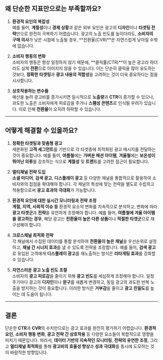 ## 왜 단순한 지표만으로는 부족할까요?

1. **환경적 요인의 복잡성**  
   예를 들어, **계절성**이나 **경제 상황**과 같은 외부 요인은 광고의 **디자인**이나 **타겟팅 전략**만으로 완전히 극복하기 어렵습니다. 광고의 노출 빈도를 높이더라도, **소비자의 구매 의사**가 낮은 시점에 노출될 경우, **전환율(CVR)**은 자연스럽게 낮아질 수밖에 없습니다.

2. **소비자 행동의 변화**  
   소비자의 행동은 항상 일정하지 않기 때문에, **클릭률(CTR)**이 높은 광고라 하더라도 실제 **전환**으로 이어지지 않을 수 있습니다. 이는 단순히 클릭을 많이 유도하는 것보다, **정확한 타겟팅**과 **광고 내용의 적합성**을 고려하는 것이 더욱 중요하다는 점을 시사합니다.

3. **상호작용하는 변수들**  
   예산을 늘려 광고비를 증가시키면 일시적으로 **노출량**과 **CTR**이 증가할 수 있으나, 과도한 노출은 소비자에게 피로감을 주거나 **스팸성 콘텐츠**로 인식될 우려가 있습니다. 이로 인해 **전환율**이 오히려 하락할 수 있습니다.

---

## 어떻게 해결할 수 있을까요?

1. **정확한 타겟팅과 맞춤형 광고**  
   세분화된 **고객 세그먼트**를 기반으로 각 타겟층에 최적화된 광고 메시지를 전달하는 것이 중요합니다. 예를 들어, **여름철**에는 **가벼운 패션 아이템**, **겨울철**에는 **보온성이 뛰어난 의류**를 강조하는 식으로 **계절성** 및 **트렌드**를 고려한 접근이 필요합니다.

2. **멀티채널 전략 도입**  
   **소셜 미디어**, **검색 광고**, **디스플레이 광고** 등 다양한 채널을 통합적으로 활용하여 소비자와의 접점을 확대해야 합니다. 각 채널의 특성에 맞는 전략을 별도로 수립하고 적용함으로써 **광고 효과의 극대화**가 가능합니다.

3. **환경적 요인에 대한 실시간 모니터링과 전략 조정**  
   **계절, 지역, 사회적 이슈 등** 환경적 요소의 변화를 지속적으로 분석하고, 변화에 따라 **광고 타겟군**과 **전략**을 유연하게 조정해야 합니다. 예를 들어, **여름철에 겨울 아이템을 광고하는 경우**, 해당 광고는 **전환율이 높은 다른 상품**이나 **적절한 타겟군**으로 재구성해야 합니다.

4. **크로스채널 최적화 전략**  
   각 채널에서 수집된 데이터를 통합 분석하여 **전환율이 높은 채널**을 우선순위로 설정하고, **채널 간 시너지 효과**를 낼 수 있도록 전략을 조정합니다. 예를 들어, **검색 광고**로 유입된 고객에게 **디스플레이 광고**를 재노출하는 방식은 **리타게팅 효과**를 강화할 수 있습니다.

5. **자연스러운 광고 노출 빈도 조절**  
   소비자의 **광고 피로감**을 줄이기 위해 **광고 빈도**를 세심하게 조정해야 합니다. 일정 주기마다 광고의 **디자인**이나 **문구**를 새롭게 변경하고, 동일 광고의 과도한 반복 노출을 방지하는 것이 중요합니다. 이러한 방식은 **거부감**을 줄이고 **광고 친밀도**를 높이는 데 도움이 됩니다.

---

## 결론

단순한 **CTR**과 **CVR**의 수치만으로는 광고 효과를 완전히 평가하기 어렵습니다. **환경적 요인**, **소비자 행동 변화**, **광고 전략 간 상호작용** 등 다양한 요소들이 복합적으로 영향을 미치기 때문입니다. 따라서, **데이터 기반의 지속적인 모니터링**, **전략의 유연한 조정**, 그리고 **멀티채널 최적화**를 통해 **광고비의 효율성 향상**과 **성과 극대화**를 동시에 도모하는 것이 바람직한 방향입니다.
